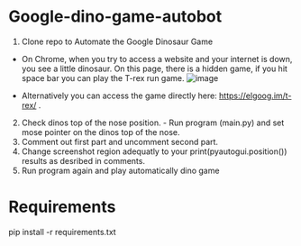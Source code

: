 # Google-dino-game-autobot
1. Clone repo to Automate the Google Dinosaur Game
 - On Chrome, when you try to access a website and your internet is down, you see a little dinosaur. On this page, there is a hidden game, if you hit space bar you can play the T-rex run game. 
 ![image](https://user-images.githubusercontent.com/125986679/229871993-ae6bb2ed-a1ea-4642-8b26-234101941e7c.png)

  - Alternatively you can access the game directly here: https://elgoog.im/t-rex/ .

2. Check dinos top of the nose position. - Run program (main.py) and set mose pointer on the dinos top of the nose.
3. Comment out first part and uncomment second part.
3. Change screenshot region adequatly to your print(pyautogui.position()) results as desribed in comments.
4. Run program again and play automatically dino game

# Requirements
pip install -r requirements.txt
